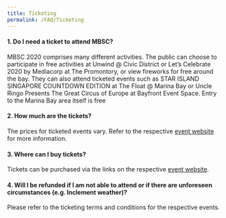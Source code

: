 ```yaml
---
title: Ticketing
permalink: /FAQ/Ticketing
---
```


#### 1. Do I need a ticket to attend MBSC?

MBSC 2020 comprises many different activities. The public can choose to participate in free activities at Unwind @ Civic District or Let’s Celebrate 2020 by Mediacorp at The Promontory, or view fireworks for free around the bay. They can also attend ticketed events such as STAR ISLAND SINGAPORE COUNTDOWN EDITION at The Float @ Marina Bay or Uncle Ringo Presents The Great Circus of Europe at Bayfront Event Space. Entry to the Marina Bay area itself is free

#### 2. How much are the tickets?

The prices for ticketed events vary. Refer to the respective <a href="/events/whats-on/marina-bay">event website</a> for more information. 

#### 3. Where can I buy tickets? 

Tickets can be purchased via the links on the respective <a href="/events/whats-on/marina-bay">event website</a>. 

#### 4. Will I be refunded if I am not able to attend or if there are unforeseen circumstances (e.g. Inclement weather)? 

Please refer to the ticketing terms and conditions for the respective events.
